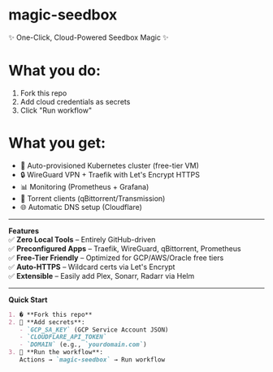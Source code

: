 # magic-seedbox
✨ One-Click, Cloud-Powered Seedbox Magic ✨
# What you do:
1. Fork this repo  
2. Add cloud credentials as secrets  
3. Click "Run workflow"  

# What you get:
- 🚀 Auto-provisioned Kubernetes cluster (free-tier VM)  
- 🔒 WireGuard VPN + Traefik with Let's Encrypt HTTPS  
- 📊 Monitoring (Prometheus + Grafana)  
- 🧲 Torrent clients (qBittorrent/Transmission)  
- 🌐 Automatic DNS setup (Cloudflare)  

---

**Features**  
✅ **Zero Local Tools** – Entirely GitHub-driven  
✅ **Preconfigured Apps** – Traefik, WireGuard, qBittorrent, Prometheus  
✅ **Free-Tier Friendly** – Optimized for GCP/AWS/Oracle free tiers  
✅ **Auto-HTTPS** – Wildcard certs via Let's Encrypt  
✅ **Extensible** – Easily add Plex, Sonarr, Radarr via Helm  

---

**Quick Start**  
```markdown
1. � **Fork this repo**  
2. 🔑 **Add secrets**:  
   - `GCP_SA_KEY` (GCP Service Account JSON)  
   - `CLOUDFLARE_API_TOKEN`  
   - `DOMAIN` (e.g., `yourdomain.com`)  
3. 🚨 **Run the workflow**:  
   Actions → `magic-seedbox` → Run workflow  